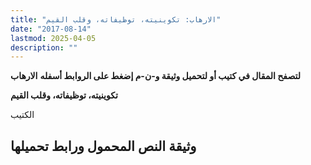 ```yaml
---
title: "الارهاب: تكوينيته، توظيفاته، وقلب القيم"
date: "2017-08-14"
lastmod: 2025-04-05
description: ""
---
```

**لتصفح المقال في كتيب أو لتحميل وثيقة و-ن-م إضغط على الروابط أسفله** **الارهاب**

**تكوينيته، توظيفاته، وقلب القيم**

الكتيب

## وثيقة النص المحمول ورابط تحميلها

###
